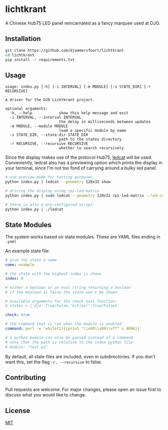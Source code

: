 # lichtkrant
A Chinese Hub75 LED panel reincarnated as a fancy marquee used at DJO.

## Installation
```bash
git clone https://github.com/djoamersfoort/lichtkrant
cd lichtkrant
pip install -r requirements.txt
```

## Usage
```
usage: index.py [-h] [-i INTERVAL] [-m MODULE] [-s STATE_DIR] [-r RECURSIVE]

A driver for the DJO Lichtkrant project.

optional arguments:
  -h, --help            show this help message and exit
  -i INTERVAL, --interval INTERVAL
                        the delay in milliseconds between updates
  -m MODULE, --module MODULE
                        load a specific module by name
  -s STATE_DIR, --state-dir STATE_DIR
                        path to the states directory
  -r RECURSIVE, --recursive RECURSIVE
                        whether to search recursively
```

Since the display makes use of the protocol Hub75, [ledcat](https://github.com/polyfloyd/ledcat) will be used.
Conveniently, ledcat also has a previewing option which prints the display in your terminal, since I'm not too fond of carrying around a bulky led panel.

```bash
# use preview mode for testing purposes
python index.py | ledcat --geometry 128x32 show

# driving the display using rpi-led-matrix
python index.py | sudo ledcat --geometry 128x32 rpi-led-matrix --led-cols 32 --led-rows 16 --led-chain 4 --led-parallel 2

# there is also a pre-configured script
python index.py | ./ledcat
```

## State Modules

The system works based on state modules. These are YAML files ending in `.yaml`

An example state file:
```yaml
# give the state a name
name: example

# the state with the highest index is shown
index: 0

# either a boolean or an eval string returning a boolean
# if the boolean is false the state won't be shown

# available arguments for the check eval function:
# states = {'djo':True/False,'bitlair':True/False}

check: true

# the command that is ran when the module is enabled
command: perl -e 'while(1){{print "\\x00\\x00\\xff" x 4096}}'

# a python module can also be passed instead of a command
# note that the path is relative to the index python file
# module: "text.py"
```

By default, all state files are included, even in subdirectories. If you don't want this, set the flag `-r, --recursive` to false.

## Contributing
Pull requests are welcome. For major changes, please open an issue first to discuss what you would like to change.

## License
[MIT](https://choosealicense.com/licenses/mit/)
